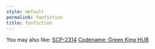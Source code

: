 ```yaml
---
style: default
permalink: funfiction
title: funfiction
---
```

You may also like:
[SCP-2314](http://scp-wiki.net/scp-2314)
[Codename: Green King HUB](http://scp-wiki.net/codename-green-king-hub)